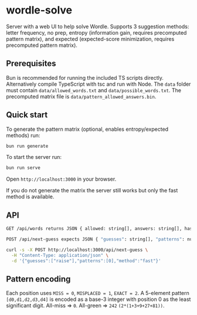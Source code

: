 # wordle-solve

Server with a web UI to help solve Wordle. Supports 3 suggestion methods: letter frequency, no prep, entropy (information gain, requires precomputed pattern matrix), and expected (expected-score minimization, requires precomputed pattern matrix).

## Prerequisites

Bun is recommended for running the included TS scripts directly. Alternatively compile TypeScript with tsc and run with Node. The `data` folder must contain `data/allowed_words.txt` and `data/possible_words.txt`. The precomputed matrix file is `data/pattern_allowed_answers.bin`.

## Quick start

To generate the pattern matrix (optional, enables entropy/expected methods) run:

```sh
bun run generate
```

To start the server run:

```sh
bun run serve
```

Open `http://localhost:3000` in your browser.

If you do not generate the matrix the server still works but only the fast method is available.

## API

```sh
GET /api/words returns JSON { allowed: string[], answers: string[], hasMatrix: boolean }.
```

```sh
POST /api/next-guess expects JSON { "guesses": string[], "patterns": number[], "method": "fast"|"entropy"|"expected" } and returns { nextGuess: string, possibleCount: number, sample: string[] } or { error: string }. Example:
```

```sh
curl -s -X POST http://localhost:3000/api/next-guess \
  -H "Content-Type: application/json" \
  -d '{"guesses":["raise"],"patterns":[0],"method":"fast"}'
```

## Pattern encoding

Each position uses `MISS = 0`, `MISPLACED = 1`, `EXACT = 2`. A 5-element pattern `[d0,d1,d2,d3,d4]` is encoded as a base-3 integer with position 0 as the least significant digit. All-miss => `0`. All-green => `242` `(2*(1+3+9+27+81))`.
